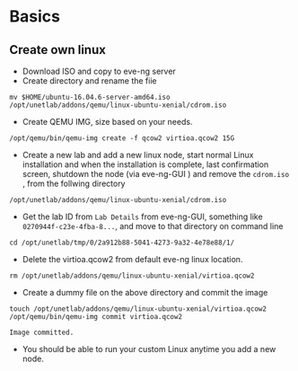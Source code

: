 # Basics

## Create own linux

- Download ISO and copy to eve-ng server
- Create directory and rename the fiie 
```
mv $HOME/ubuntu-16.04.6-server-amd64.iso /opt/unetlab/addons/qemu/linux-ubuntu-xenial/cdrom.iso
```
- Create QEMU IMG, size based on your needs.
```
/opt/qemu/bin/qemu-img create -f qcow2 virtioa.qcow2 15G
```
- Create a new lab and add a new linux node, start normal Linux installation and  when the installation is complete, last confirmation screen, shutdown the node (via eve-ng-GUI ) and remove the `cdrom.iso `, from the follwing directory
```
/opt/unetlab/addons/qemu/linux-ubuntu-xenial/cdrom.iso
```
- Get the lab ID from `Lab Details` from eve-ng-GUI,  something like  `0270944f-c23e-4fba-8...`, and move to that directory on command line 
```
cd /opt/unetlab/tmp/0/2a912b88-5041-4273-9a32-4e78e88/1/
```
- Delete the virtioa.qcow2 from default eve-ng linux location.
```
rm /opt/unetlab/addons/qemu/linux-ubuntu-xenial/virtioa.qcow2
```
- Create a dummy file on the above directory and commit the image 
```
touch /opt/unetlab/addons/qemu/linux-ubuntu-xenial/virtioa.qcow2
/opt/qemu/bin/qemu-img commit virtioa.qcow2

Image committed.
```
- You should be able to run your custom Linux anytime you add a new node.